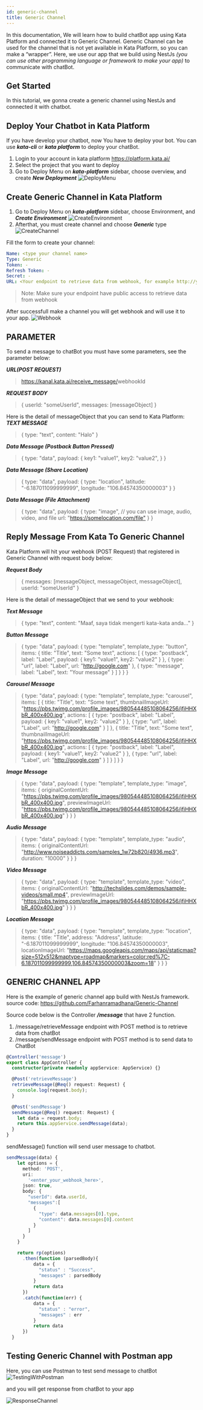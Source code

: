 ```yaml
---
id: generic-channel
title: Generic Channel
---
```


In this documentation, We will learn how to build chatBot app using Kata Platform and connected it to Generic Channel. Generic Channel can be used for the channel that is not yet available in Kata Platform, so you can make a “wrapper”. Here, we use our app that we build using NestJs *(you can use other programming language or framework to make your app)* to communicate with chatBot.

## Get Started

In this tutorial, we gonna create a generic channel using NestJs and connected it with chatbot.

## Deploy Your Chatbot in Kata Platform

If you have develop your chatbot, now You have to deploy your bot. You can use ***kata-cli*** or ***kata platform*** to deploy your chatBot.

1. Login to your account in kata platform <https://platform.kata.ai/>
2. Select the project that you want to deploy
3. Go to Deploy Menu on ***kata-platform*** sidebar, choose overview, and create ***New Deployment***
![DeployMenu](./images/gc/select_deploy_menu.png)

## Create Generic Channel in Kata Platform

1. Go to Deploy Menu on ***kata-platform*** sidebar, choose Environment, and ***Create Environment*** ![CreateEnvironment](./images/gc/create_environment.png)
2. Afterthat, you must create channel and choose ***Generic*** type
![CreateChannel](./images/gc/create_channel.png)

Fill the form to create your channel:

```yml
Name: <type your channel name>
Type: Generic
Token: -
Refresh Token: -
Secret: -
URL: <Your endpoint to retrieve data from webhook, for example http://your_domain/message/retrieveMessage>
```

> Note: Make sure your endpoint have public access to retrieve data from webhook

After successfull make a channel you will get webhook and will use it to your app.
![Webhook](./images/gc/webhook.png)

## PARAMETER

To send a message to chatBot you must have some parameters, see the parameter below:

***URL(POST REQUEST)***

 > <https://kanal.kata.ai/receive_message/>webhookId

***REQUEST BODY***
> {
    userId: "someUserId",
    messages: [messageObject]
  }

Here is the detail of messageObject that you can send to Kata Platform:
***TEXT MESSAGE***
>{
    type: "text",
    content: "Halo"
 }

***Data Message (Postback Button Pressed)***
>{
    type: "data",
    payload: {
        key1: "value1",
        key2: "value2",
    }
 }

***Data Message (Share Location)***
>{
    type: "data",
    payload: {
        type: "location",
        latitude: "-6.187011099999999",
        longitude: "106.84574350000003"
    }
 }

***Data Message (File Attachment)***
>{
    type: "data",
    payload: {
        type: "image", // you can use image, audio, video, and file
        url: "<https://somelocation.com/file">
    }
 }

## Reply Message From Kata To Generic Channel

Kata Platform will hit your webhook (POST Request) that registered in Generic Channel with request body below:

***Request Body***
>{
    messages: [messageObject, messageObject, messageObject],
    userId: "someUserId"
 }

Here is the detail of messageObject that we send to your webhook:

***Text Message***
>{
    type: "text",
    content: "Maaf, saya tidak mengerti kata-kata anda..."
 }

***Button Message***
>{
    type: "data",
    payload: {
        type: "template",
        template_type: "button",
        items: {
            title: "Title",
            text: "Some text",
            actions: [
                {
                    type: "postback",
                    label: "Label",
                    payload: {
                        key1: "value1",
                        key2: "value2"
                    }
                },
                {
                    type: "url",
                    label: "Label",
                    url: "http://google.com"
                },
                {
                    type: "message",
                    label: "Label",
                    text: "Your message"
                }
            ]
        }
    }
 }

***Carousel Message***
>{
    type: "data",
    payload: {
        type: "template",
        template_type: "carousel",
        items: [
            {
                title: "Title",
                text: "Some text",
                thumbnailImageUrl: "https://pbs.twimg.com/profile_images/980544485108064256/jfiHHXbR_400x400.jpg",
                actions: [
                    {
                        type: "postback",
                        label: "Label",
                        payload: {
                            key1: "value1",
                            key2: "value2"
                        }
                    },
                    {
                        type: "url",
                        label: "Label",
                        url: "http://google.com"
                    }
                ]
            },
            {
                title: "Title",
                text: "Some text",
                thumbnailImageUrl: "https://pbs.twimg.com/profile_images/980544485108064256/jfiHHXbR_400x400.jpg",
                actions: [
                    {
                        type: "postback",
                        label: "Label",
                        payload: {
                            key1: "value1",
                            key2: "value2"
                        }
                    },
                    {
                        type: "url",
                        label: "Label",
                        url: "http://google.com"
                    }
                ]
            }
        ]
    }
 }

***Image Message***
>{
    type: "data",
    payload: {
        type: "template",
        template_type: "image",
        items: {
            originalContentUrl: "https://pbs.twimg.com/profile_images/980544485108064256/jfiHHXbR_400x400.jpg",
            previewImageUrl: "https://pbs.twimg.com/profile_images/980544485108064256/jfiHHXbR_400x400.jpg"
        }
    }
 }

***Audio Message***
>{
    type: "data",
    payload: {
        type: "template",
        template_type: "audio",
        items: {
            originalContentUrl: "http://www.noiseaddicts.com/samples_1w72b820/4936.mp3",
            duration: "10000"
        }
    }
 }

***Video Message***
>{
    type: "data",
    payload: {
        type: "template",
        template_type: "video",
        items: {
            originalContentUrl: "http://techslides.com/demos/sample-videos/small.mp4",
            previewImageUrl: "https://pbs.twimg.com/profile_images/980544485108064256/jfiHHXbR_400x400.jpg"
        }
    }
}

***Location Message***
>{
    type: "data",
    payload: {
        type: "template",
        template_type: "location",
        items: {
            title: "Title",
            address: "Address",
            latitude: "-6.187011099999999",
            longitude: "106.84574350000003",
            locationImageUrl: "https://maps.googleapis.com/maps/api/staticmap?size=512x512&maptype=roadmap&markers=color:red%7C-6.187011099999999,106.84574350000003&zoom=18"
        }
   }
 }

## GENERIC CHANNEL APP

Here is the example of generic channel app build with NestJs framework.
source code: https://github.com/Farhanramadhana/Generic-Channel

Source code below is the Controller ***/message*** that have 2 function.

1. /message/retrieveMessage endpoint with POST method is to retrieve data from chatBot
2. /message/sendMessage endpoint with POST method is to send data to ChatBot

```typescript
@Controller('message')
export class AppController {
  constructor(private readonly appService: AppService) {}

  @Post('retrieveMessage')
  retrieveMessage(@Req() request: Request) {
    console.log(request.body);
  }

  @Post('sendMessage')
  sendMessage(@Req() request: Request) {
    let data = request.body;
    return this.appService.sendMessage(data);
  }
}
```

sendMessage() function will send user message to chatbot.

```typescript
sendMessage(data) {
    let options = {
      method: 'POST',
      uri:
        '<enter_your_webhook_here>',
      json: true,
      body: {
        "userId": data.userId,
        "messages":[
          {
            "type": data.messages[0].type,
            "content": data.messages[0].content
          }
        ]
      }
    }

    return rp(options)
      .then(function (parsedBody){
          data = {
            "status" : "Success",
            "messages" : parsedBody
          }
          return data
      })
      .catch(function(err) {
          data = {
            "status" : "error",
            "messages" : err
          }
          return data
      })
  }
```

## Testing Generic Channel with Postman app

Here, you can use Postman to test send message to chatBot
![TestingWithPostman](./images/gc/testing_postman.png)

and you will get response from chatBot to your app

![ResponseChannel](./images/gc/response_from_channel.png)
